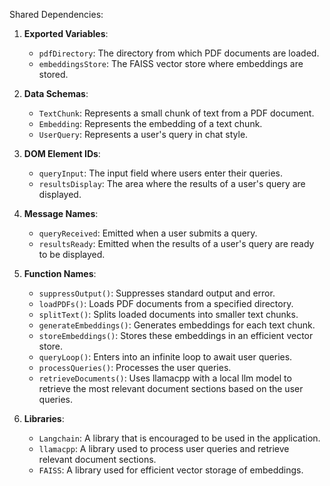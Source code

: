 Shared Dependencies:

1. **Exported Variables**: 
   - `pdfDirectory`: The directory from which PDF documents are loaded.
   - `embeddingsStore`: The FAISS vector store where embeddings are stored.

2. **Data Schemas**: 
   - `TextChunk`: Represents a small chunk of text from a PDF document.
   - `Embedding`: Represents the embedding of a text chunk.
   - `UserQuery`: Represents a user's query in chat style.

3. **DOM Element IDs**: 
   - `queryInput`: The input field where users enter their queries.
   - `resultsDisplay`: The area where the results of a user's query are displayed.

4. **Message Names**: 
   - `queryReceived`: Emitted when a user submits a query.
   - `resultsReady`: Emitted when the results of a user's query are ready to be displayed.

5. **Function Names**: 
   - `suppressOutput()`: Suppresses standard output and error.
   - `loadPDFs()`: Loads PDF documents from a specified directory.
   - `splitText()`: Splits loaded documents into smaller text chunks.
   - `generateEmbeddings()`: Generates embeddings for each text chunk.
   - `storeEmbeddings()`: Stores these embeddings in an efficient vector store.
   - `queryLoop()`: Enters into an infinite loop to await user queries.
   - `processQueries()`: Processes the user queries.
   - `retrieveDocuments()`: Uses llamacpp with a local llm model to retrieve the most relevant document sections based on the user queries.

6. **Libraries**: 
   - `Langchain`: A library that is encouraged to be used in the application.
   - `llamacpp`: A library used to process user queries and retrieve relevant document sections.
   - `FAISS`: A library used for efficient vector storage of embeddings.